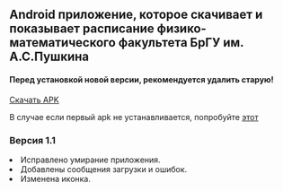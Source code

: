 <h2>Android приложение, которое скачивает и показывает расписание физико-математического факультета БрГУ им. А.С.Пушкина</h2>

<h4>Перед установкой новой версии, рекомендуется удалить старую!</h4>

<a href="https://github.com/awelijuh/class-schedule/raw/master/Downloads/app-release.apk">Скачать APK</a>

<p>В случае если первый apk не устанавливается, попробуйте <a href="https://github.com/awelijuh/class-schedule/raw/master/Downloads/app-debug.apk">этот</a></p>

<h3>Версия 1.1</h3>
<li>Исправлено умирание приложения.</li>
<li>Добавлены сообщения загрузки и ошибок.</li>
<li>Изменена иконка.</li>
